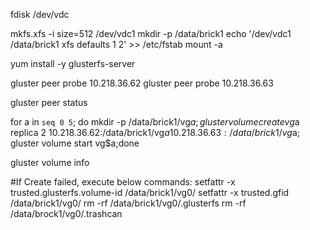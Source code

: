 fdisk /dev/vdc

mkfs.xfs -i size=512 /dev/vdc1
mkdir -p /data/brick1
echo '/dev/vdc1 /data/brick1 xfs defaults 1 2' >> /etc/fstab
mount -a

yum install -y glusterfs-server

gluster peer probe 10.218.36.62
gluster peer probe 10.218.36.63

gluster peer status

for a in `seq 0 5`; do mkdir -p /data/brick1/vg$a; gluster volume create vg$a replica 2 10.218.36.62:/data/brick1/vg$a 10.218.36.63:/data/brick1/vg$a; gluster volume start vg$a;done

gluster volume info



#If Create failed, execute below commands:
setfattr -x trusted.glusterfs.volume-id /data/brick1/vg0/
setfattr -x trusted.gfid /data/brick1/vg0/
rm -rf /data/brick1/vg0/.glusterfs
rm -rf /data/brock1/vg0/.trashcan
